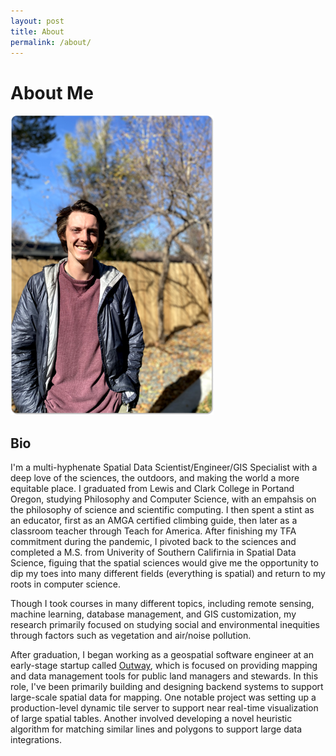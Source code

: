 ```yaml
---
layout: post
title: About
permalink: /about/
---
```


# About Me

![Profile Picture](images/profile_pic.png)

## Bio

I'm a multi-hyphenate Spatial Data Scientist/Engineer/GIS Specialist with a deep love of the sciences, the outdoors, and making the world a more equitable place. I graduated from Lewis and Clark College in Portand Oregon, studying Philosophy and Computer Science, with an empahsis on the philosophy of science and scientific computing. I then spent a stint as an educator, first as an AMGA certified climbing guide, then later as a classroom teacher through Teach for America. After finishing my TFA commitment during the pandemic, I pivoted back to the sciences and completed a M.S. from Univerity of Southern Califirnia in Spatial Data Science, figuing that the spatial sciences would give me the opportunity to dip my toes into many different fields (everything is spatial) and return to my roots in computer science. 

Though I took courses in many different topics, including remote sensing, machine learning, database management, and GIS customization, my research primarily focused on studying social and environmental inequities through factors such as vegetation and air/noise pollution.

After graduation, I began working as a geospatial software engineer at an early-stage startup called [Outway](https://www.outway.io/), which is focused on providing mapping and data management tools for public land managers and stewards. In this role, I've been primarily building and designing backend systems to support large-scale spatial data for mapping. One notable project was setting up a production-level dynamic tile server to support near real-time visualization of large spatial tables. Another involved developing a novel heuristic algorithm for matching similar lines and polygons to support large data integrations.



